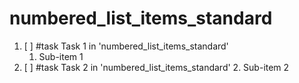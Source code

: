 # numbered_list_items_standard

1. [ ] #task Task 1 in 'numbered_list_items_standard'
    1. Sub-item 1
2. [ ] #task Task 2 in 'numbered_list_items_standard'
    2. Sub-item 2

